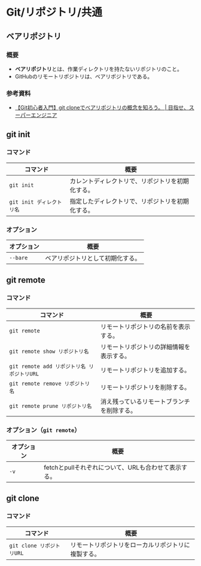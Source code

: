 # Git/リポジトリ/共通

## ベアリポジトリ

### 概要

- **ベアリポジトリ**とは、作業ディレクトリを持たないリポジトリのこと。
- GitHubのリモートリポジトリは、ベアリポジトリである。

### 参考資料

- [【Git初心者入門】git cloneでベアリポジトリの概念を知ろう。 | 目指せ、スーパーエンジニア](https://hirocorpblog.com/git-clone-bare/)

## git init

### コマンド

| コマンド                  | 概要                                             |
| ------------------------- | ------------------------------------------------ |
| `git init`                | カレントディレクトリで、リポジトリを初期化する。 |
| `git init ディレクトリ名` | 指定したディレクトリで、リポジトリを初期化する。 |

### オプション

| オプション | 概要                             |
| ---------- | -------------------------------- |
| `--bare`   | ベアリポジトリとして初期化する。 |

## git remote

### コマンド

| コマンド                                    | 概要                                       |
| ------------------------------------------- | ------------------------------------------ |
| `git remote`                                | リモートリポジトリの名前を表示する。       |
| `git remote show リポジトリ名`              | リモートリポジトリの詳細情報を表示する。   |
| `git remote add リポジトリ名 リポジトリURL` | リモートリポジトリを追加する。             |
| `git remote remove リポジトリ名`            | リモートリポジトリを削除する。             |
| `git remote prune リポジトリ名`             | 消え残っているリモートブランチを削除する。 |

### オプション（`git remote`）

| オプション | 概要                                                 |
| ---------- | ---------------------------------------------------- |
| `-v`       | fetchとpullそれぞれについて、URLも合わせて表示する。 |

## git clone

### コマンド

| コマンド                  | 概要                                               |
| ------------------------- | -------------------------------------------------- |
| `git clone リポジトリURL` | リモートリポジトリをローカルリポジトリに複製する。 |
